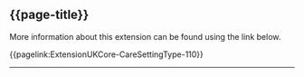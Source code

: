 ## {{page-title}}

More information about this extension can be found using the link below.

{{pagelink:ExtensionUKCore-CareSettingType-110}}

---